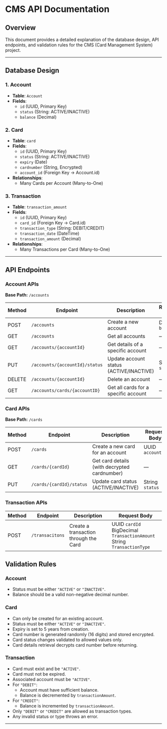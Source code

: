# CMS API Documentation

## Overview

This document provides a detailed explanation of the database design, API endpoints, and validation rules for the CMS (Card Management System) project.

---

## Database Design

### 1. **Account**
- **Table**: `Account`
- **Fields**:
    - `id` (UUID, Primary Key)
    - `status` (String: ACTIVE/INACTIVE)
    - `balance` (Decimal)

### 2. **Card**
- **Table**: `card`
- **Fields**:
    - `id` (UUID, Primary Key)
    - `status` (String: ACTIVE/INACTIVE)
    - `expiry` (Date)
    - `cardnumber` (String, Encrypted)
    - `account_id` (Foreign Key → Account.id)
- **Relationships**:
    - Many Cards per Account (Many-to-One)

### 3. **Transaction**
- **Table**: `transaction_amount`
- **Fields**:
    - `id` (UUID, Primary Key)
    - `card_id` (Foreign Key → Card.id)
    - `transaction_type` (String: DEBIT/CREDIT)
    - `transaction_date` (DateTime)
    - `transaction_amount` (Decimal)
- **Relationships**:
    - Many Transactions per Card (Many-to-One)

---

## API Endpoints

### **Account APIs**
**Base Path:** `/accounts`

| Method | Endpoint                      | Description                                   | Request Body           |
|--------|-------------------------------|-----------------------------------------------|------------------------|
| POST   | `/accounts`                   | Create a new account                          | Decimal `balance`      |
| GET    | `/accounts`                   | Get all accounts                              | —                      |
| GET    | `/accounts/{accountId}`       | Get details of a specific account             | —                      |
| PUT    | `/accounts/{accountId}/status`| Update account status (ACTIVE/INACTIVE)       | String `status`        |
| DELETE | `/accounts/{accountId}`       | Delete an account                             | —                      |
| GET    | `/accounts/cards/{accountID}` | Get all cards for a specific account          | —                      |

### **Card APIs**
**Base Path:** `/cards`

| Method | Endpoint                      | Description                                   | Request Body           |
|--------|-------------------------------|-----------------------------------------------|------------------------|
| POST   | `/cards`                      | Create a new card for an account              | UUID `accountId`       |
| GET    | `/cards/{cardId}`             | Get card details (with decrypted cardnumber)  | —                      |
| PUT    | `/cards/{cardId}/status`      | Update card status (ACTIVE/INACTIVE)          | String `status`        |

### **Transaction APIs**

| Method | Endpoint        | Description                           | Request Body                                                                  |
|--------|-----------------|---------------------------------------|-------------------------------------------------------------------------------|
| POST   | `/transacitons` | Create a transaction through the Card | UUID `cardId`<br/>BigDecimal `TransactionAmount`<br/>String `TransactionType` |


## Validation Rules

### **Account**
- Status must be either `"ACTIVE"` or `"INACTIVE"`.
- Balance should be a valid non-negative decimal number.

### **Card**
- Can only be created for an existing account.
- Status must be either `"ACTIVE"` or `"INACTIVE"`.
- Expiry is set to 5 years from creation.
- Card number is generated randomly (16 digits) and stored encrypted.
- Card status changes validated to allowed values only.
- Card details retrieval decrypts card number before returning.

### **Transaction**
- Card must exist and be `"ACTIVE"`.
- Card must not be expired.
- Associated account must be `"ACTIVE"`.
- For `"DEBIT"`:
    - Account must have sufficient balance.
    - Balance is decremented by `transactionAmount`.
- For `"CREDIT"`:
    - Balance is incremented by `transactionAmount`.
- Only `"DEBIT"` or `"CREDIT"` are allowed as transaction types.
- Any invalid status or type throws an error.

---
